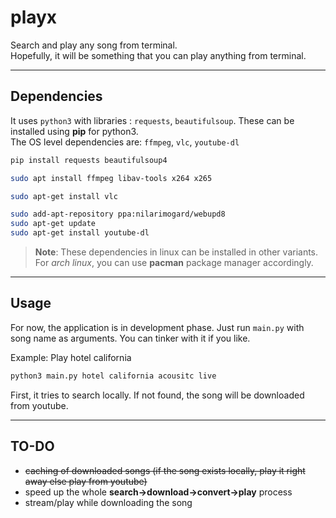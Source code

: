 # playx  

Search and play any song from terminal.  
Hopefully, it will be something that you can play anything from terminal.

---------

## Dependencies
It uses `python3` with libraries : `requests`, `beautifulsoup`. These can be installed using **pip** for python3.  
The OS level dependencies are: `ffmpeg`, `vlc`, `youtube-dl`

```bash
pip install requests beautifulsoup4
```

```bash
sudo apt install ffmpeg libav-tools x264 x265
```

```bash
sudo apt-get install vlc
```

```bash
sudo add-apt-repository ppa:nilarimogard/webupd8
sudo apt-get update
sudo apt-get install youtube-dl
```

> **Note**: These dependencies in linux can be installed in other variants.  
> For *arch linux*, you can use **pacman** package manager accordingly.

------------

## Usage
For now, the application is in development phase. Just run `main.py` with song name as arguments. You can tinker with it if you like.  

Example: 
Play hotel california 

```bash
python3 main.py hotel california acousitc live
```

First, it tries to search locally. If not found, the song will be downloaded from youtube.

------------

## TO-DO
- ~~caching of downloaded songs (if the song exists locally, play it right away else play from youtube)~~
- speed up the whole **search->download->convert->play** process
- stream/play while downloading the song
